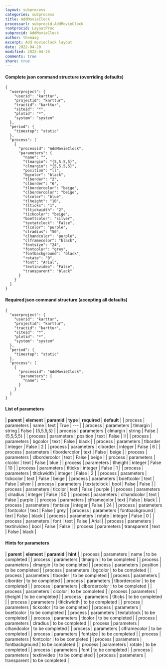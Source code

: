 ```yaml
---
layout: subprocess
categories: subprocess
title: AddMovieClock
processurl: subprocid-AddMovieClock
rootprocid: LayoutProc
subprocid: AddMovieClock
author: thomasg
excerpt: Add movieclock layout
date: 2022-04-20
modified: 2022-04-20
comments: true
share: true
---
```


#### Complete json command structure (overriding defaults)
```
{
  "userproject": {
    "userid": "karttur",
    "projectid": "karttur",
    "tractid": "karttur",
    "siteid": "*",
    "plotid": "*",
    "system": "system"
  },
  "period": {
    "timestep": "static"
  },
  "process": [
    {
      "processid": "AddMovieClock",
      "parameters": {
        "name": "",
        "tlmargin": "{5,5,5,5}",
        "clmargin": "{5,5,5,5}",
        "position": "ll",
        "bgcolor": "black",
        "tlborder": "2",
        "clborder": "6",
        "tlbordercolor": "beige",
        "clbordercolor": "beige",
        "clcolor": "blue",
        "tlheight": "10",
        "tlticks": "1",
        "tltickwidth": "2",
        "tickcolor": "beige",
        "boettcolor": "silver",
        "textatclock": "False",
        "tlcolor": "purple",
        "clradius": "50",
        "clhandcolor": "purple",
        "clframecolor": "black",
        "fontsize": "24",
        "fontcolor": "grey",
        "fontbackground": "black",
        "rotate": "0",
        "font": "Arial",
        "textinvideo": "False",
        "transparent": "black"
      }
    }
  ]
}
```
#### Required json command structure (accepting all defaults)
```
{
  "userproject": {
    "userid": "karttur",
    "projectid": "karttur",
    "tractid": "karttur",
    "siteid": "*",
    "plotid": "*",
    "system": "system"
  },
  "period": {
    "timestep": "static"
  },
  "process": [
    {
      "processid": "AddMovieClock",
      "parameters": {
        "name": ""
      }
    }
  ]
}
```
#### List of parameters

| **parent** | **element** | **paramid** | **type** | **required** | **default** |
| process | parameters | name | text | True | --- |
| process | parameters | tlmargin | string | False | {5,5,5,5} |
| process | parameters | clmargin | string | False | {5,5,5,5} |
| process | parameters | position | text | False | ll |
| process | parameters | bgcolor | text | False | black |
| process | parameters | tlborder | integer | False | 2 |
| process | parameters | clborder | integer | False | 6 |
| process | parameters | tlbordercolor | text | False | beige |
| process | parameters | clbordercolor | text | False | beige |
| process | parameters | clcolor | text | False | blue |
| process | parameters | tlheight | integer | False | 10 |
| process | parameters | tlticks | integer | False | 1 |
| process | parameters | tltickwidth | integer | False | 2 |
| process | parameters | tickcolor | text | False | beige |
| process | parameters | boettcolor | text | False | silver |
| process | parameters | textatclock | bool | False | False |
| process | parameters | tlcolor | text | False | purple |
| process | parameters | clradius | integer | False | 50 |
| process | parameters | clhandcolor | text | False | purple |
| process | parameters | clframecolor | text | False | black |
| process | parameters | fontsize | integer | False | 24 |
| process | parameters | fontcolor | text | False | grey |
| process | parameters | fontbackground | text | False | black |
| process | parameters | rotate | integer | False | 0 |
| process | parameters | font | text | False | Arial |
| process | parameters | textinvideo | bool | False | False |
| process | parameters | transparent | text | False | black |

#### Hints for parameters

| **parent** | **element** | **paramid** | **hint** |
| process | parameters | name | to be completed |
| process | parameters | tlmargin | to be completed |
| process | parameters | clmargin | to be completed |
| process | parameters | position | to be completed |
| process | parameters | bgcolor | to be completed |
| process | parameters | tlborder | to be completed |
| process | parameters | clborder | to be completed |
| process | parameters | tlbordercolor | to be completed |
| process | parameters | clbordercolor | to be completed |
| process | parameters | clcolor | to be completed |
| process | parameters | tlheight | to be completed |
| process | parameters | tlticks | to be completed |
| process | parameters | tltickwidth | to be completed |
| process | parameters | tickcolor | to be completed |
| process | parameters | boettcolor | to be completed |
| process | parameters | textatclock | to be completed |
| process | parameters | tlcolor | to be completed |
| process | parameters | clradius | to be completed |
| process | parameters | clhandcolor | to be completed |
| process | parameters | clframecolor | to be completed |
| process | parameters | fontsize | to be completed |
| process | parameters | fontcolor | to be completed |
| process | parameters | fontbackground | to be completed |
| process | parameters | rotate | to be completed |
| process | parameters | font | to be completed |
| process | parameters | textinvideo | to be completed |
| process | parameters | transparent | to be completed |
